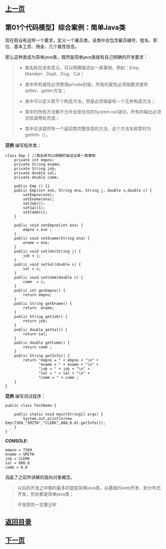 ## [上一页](course9)


## 第01个代码模型】综合案例：简单Java类

现在假设有这样一个要求，定义一个雇员类，该类中会包含雇员编号、姓名、职位、基本工资、佣金、几个属性信息。

那么这种类成为简单java类，既然是简单java类就有自己明确的开发要求：

> - 类名称应该有意义，可以明确描述出一类事物，例如：Emp、Member、Dept、Dog、Cat；
> 
> - 类中所有属性必须使用private封装，所有的属性必须按要求提供setter、getter方法；
> 
> - 类中可以定义若干个构造方法，但是必须保留有一个无参构造方法；
> 
> - 类中的所有方法都不允许出现任何的System.out语句，所有的输出必须交给调用处完成；
> 
> - 类中应该提供有一个返回类完整信息的方法，这个方法名称暂时为getInfo（）。    

**范例** 编写程序类：
	
	class Emp { //类名称可以明确的描述出某一类事物
		private int empno;
		private String ename;
		private String job;
		private double sal;
		private double comm;
		
		public Emp () {}
		public Emp(int eno, String ena, String j, double s,double c) {
			setEmpno(eno);
			setEname(ena);
			setJob(j);
			setSal(s);
			setComm(c);
		}
		
		public void setEmpno(int eno) {
			empno = eno ;
		}
		public void setEname(String ena) {
			ename = ena;
		}
		public void setJob(String j) {
			job = j;
		}
		public void setSal(double s) {
			sal = s;
		}
		public void setComm(double c) {
			comm  = c;
		}
		public int getEmpno() {
			return empno;
		}
		public String getEname() {
			return  ename;
		}
		public String getJob() {
			return job;
		}
		public double getSal() {
			return sal;
		}
		public double getComm() {
			return comm ;
		}
		public String getInfo() {
			return "empno = " + empno + "\n" +
				   "ename = " + ename + "\n" +
				   "job = " + job + "\n" +
				   "sal = " + sal + "\n" +
				   "comm = " + comm ;  
		}
	}

**范例** 编写测试程序：

	public class TestDemo {
	
		public static void main(String[] args) {
			System.out.println(new Emp(7369,"SMITH","CLERK",800,0.0).getInfo());
		}
	}

**CONSOLE:**

	empno = 7369
	ename = SMITH
	job = CLERK
	sal = 800.0
	comm = 0.0



涵盖了之前所讲解的面向对象概念。

> 以后的开发之中搞的最多的就是简单java类，从基础的web开发，到分布式开发，到处都是简单java类；

> 开发原则一定要记牢




## [返回目录](https://wuchengcheng110120.github.io/learnJava)
## [下一页](course9)

